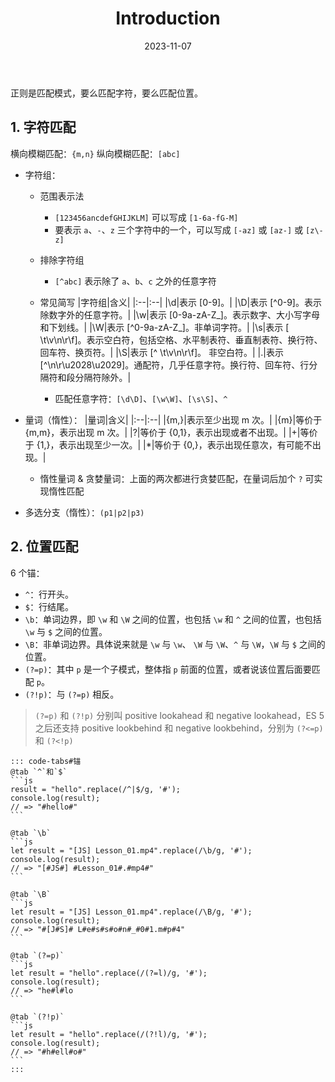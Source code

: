 ﻿---
lang: zh-CN
title: Introduction
description:
article: false
date: 2023-11-07
order: 1
---


正则是匹配模式，要么匹配字符，要么匹配位置。

## 1. 字符匹配

横向模糊匹配：`{m,n}`
纵向模糊匹配：`[abc]`

- 字符组：
    - 范围表示法
        - `[123456ancdefGHIJKLM]` 可以写成 `[1-6a-fG-M]`
        - 要表示 `a`、`-`、`z` 三个字符中的一个，可以写成 `[-az]` 或 `[az-]` 或 `[z\-z]`
    - 排除字符组
        - `[^abc]` 表示除了 `a`、`b`、`c` 之外的任意字符
    - 常见简写
        |字符组|含义|
        |:--|:--|
        |\d|表示 [0-9]。|
        |\D|表示 [^0-9]。表示除数字外的任意字符。|
        |\w|表示 [0-9a-zA-Z_]。表示数字、大小写字母和下划线。|
        |\W|表示 [^0-9a-zA-Z_]。非单词字符。|
        |\s|表示 [ \t\v\n\r\f]。表示空白符，包括空格、水平制表符、垂直制表符、换行符、回车符、换页符。|
        |\S|表示 [^ \t\v\n\r\f]。 非空白符。|
        |.|表示 [^\n\r\u2028\u2029]。通配符，几乎任意字符。换行符、回车符、行分隔符和段分隔符除外。|

        - 匹配任意字符：`[\d\D]`、`[\w\W]`、`[\s\S]`、`^`

- 量词（惰性）：
    |量词|含义|
    |:--|:--|
    |{m,}|表示至少出现 m 次。|
    |{m}|等价于 {m,m}，表示出现 m 次。|
    |?|等价于 {0,1}，表示出现或者不出现。|
    |+|等价于 {1,}，表示出现至少一次。|
    |*|等价于 {0,}，表示出现任意次，有可能不出现。|

    - 惰性量词 & 贪婪量词：上面的两次都进行贪婪匹配，在量词后加个 `?` 可实现惰性匹配

- 多选分支（惰性）：`(p1|p2|p3)`


## 2. 位置匹配

6 个锚：
- `^`：行开头。
- `$`：行结尾。
- `\b`：单词边界，即 `\w` 和 `\W` 之间的位置，也包括 `\w` 和 `^` 之间的位置，也包括 `\w` 与 `$` 之间的位置。
- `\B`：非单词边界。具体说来就是 `\w` 与 `\w`、 `\W` 与 `\W`、`^` 与 `\W`，`\W` 与 `$` 之间的位置。
- `(?=p)`：其中 `p` 是一个子模式，整体指 `p` 前面的位置，或者说该位置后面要匹配 `p`。
- `(?!p)`：与 `(?=p)` 相反。
> `(?=p)` 和 `(?!p)` 分别叫 positive lookahead 和 negative lookahead，ES 5 之后还支持 positive lookbehind 和 negative lookbehind，分别为 `(?<=p)` 和 `(?<!p)`

    ::: code-tabs#锚
    @tab `^`和`$`
    ```js
    result = "hello".replace(/^|$/g, '#');
    console.log(result);
    // => "#hello#"
    ```

    @tab `\b`
    ```js
    let result = "[JS] Lesson_01.mp4".replace(/\b/g, '#');
    console.log(result);
    // => "[#JS#] #Lesson_01#.#mp4#"
    ```

    @tab `\B`
    ```js
    let result = "[JS] Lesson_01.mp4".replace(/\B/g, '#');
    console.log(result);
    // => "#[J#S]# L#e#s#s#o#n#_#0#1.m#p#4"
    ```

    @tab `(?=p)`
    ```js
    let result = "hello".replace(/(?=l)/g, '#');
    console.log(result);
    // => "he#l#lo
    ```

    @tab `(?!p)`
    ```js
    let result = "hello".replace(/(?!l)/g, '#');
    console.log(result);
    // => "#h#ell#o#"
    ```
    :::